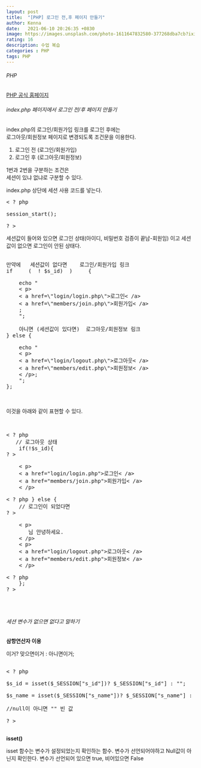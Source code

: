 ```yaml
---
layout: post
title:  "[PHP] 로그인 전,후 페이지 만들기"
author: Kenna
date:   2021-06-10 20:26:35 +0830
image: https://images.unsplash.com/photo-1611647832580-377268dba7cb?ixid=MnwxMjA3fDB8MHxzZWFyY2h8OHx8cGhwfGVufDB8fDB8fA%3D%3D&ixlib=rb-1.2.1&auto=format&fit=crop&w=500&q=60
rating: 16
description: 수업 복습
categories : PHP
tags: PHP
---
```


###### PHP
[PHP 공식 홈페이지]("https://www.php.net/")

###### index.php 페이지에서 로그인 전/후 페이지 만들기


index.php의 로그인/회원가입 링크를 로그인 후에는<br>
로그아웃/회원정보 페이지로 변경되도록 조건문을 이용한다.

1. 로그인 전 (로그인/회원가입)
2. 로그인 후 (로그아웃/회원정보)

1번과 2번을 구분하는 조건은 <br>
세션이 있냐 없냐로 구분할 수 있다.

index.php 상단에 세션 사용 코드를 넣는다.


<pre>
< ? php

session_start();

? >
</pre>

세션값이 들어와 있으면 로그인 상태(아이디, 비밀번호 검증이 끝남-회원임) 이고 세션값이 없으면 로그인이 안된 상태다.

<pre>

만약에   세션값이 없다면    로그인/회원가입 링크
if     (  ! $s_id)  )     {

    echo "
    < p>
    < a href=\"login/login.php\">로그인< /a>
    < a href=\"members/join.php\">회원가입< /a>
    </ p>; 
    ";

    아니면 (세션값이 있다면)  로그아웃/회원정보 링크
} else {

    echo "
    < p>
    < a href=\"login/logout.php\">로그아웃< /a>
    < a href=\"members/edit.php\">회원정보< /a>
    < /p>;
    ";
};

</pre>

<br>
이것을 아래와 같이 표현할 수 있다.
<br>

<pre>


< ? php
   // 로그아웃 상태
    if(!$s_id){
? >

    < p>
    < a href="login/login.php">로그인< /a>
    < a href="members/join.php">회원가입< /a>
    < /p>

< ? php } else {
    // 로그인이 되었다면 
? >

    < p>
       <? php echo $s_name; ?>님 안녕하세요.
    < /p>
    < p>
    < a href="login/logout.php">로그아웃< /a>
    < a href="members/edit.php">회원정보< /a>
    < /p>

< ? php
    };
? >    

</pre>

<br>

###### 세션 변수가 없으면 없다고 말하기

**삼항연산자 이용**
<br>

이거? 맞으면이거 : 아니면이거;

<pre>

< ? php

$s_id = isset($_SESSION["s_id"])? $_SESSION["s_id"] : ""; 

$s_name = isset($_SESSION["s_name"])? $_SESSION["s_name"] : ""; 

//null이 아니면 "" 빈 값

? >

</pre>

**isset()**<br>

isset 함수는 변수가 설정되었는지 확인하는 함수.
변수가 선언되어야하고 Null값이 아닌지 확인한다.
변수가 선언되어 있으면 true, 비어있으면 False

